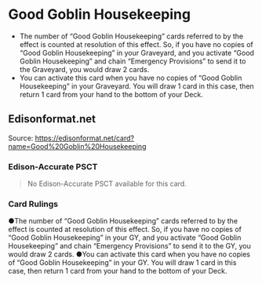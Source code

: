 # Good Goblin Housekeeping

*   The number of “Good Goblin Housekeeping” cards referred to by the effect is counted at resolution of this effect. So, if you have no copies of “Good Goblin Housekeeping” in your Graveyard, and you activate “Good Goblin Housekeeping” and chain “Emergency Provisions” to send it to the Graveyard, you would draw 2 cards.
*   You can activate this card when you have no copies of “Good Goblin Housekeeping” in your Graveyard. You will draw 1 card in this case, then return 1 card from your hand to the bottom of your Deck.

## Edisonformat.net

Source: https://edisonformat.net/card?name=Good%20Goblin%20Housekeeping

### Edison-Accurate PSCT

> No Edison-Accurate PSCT available for this card.

### Card Rulings

●The number of “Good Goblin Housekeeping” cards referred to by the effect is counted at resolution of this effect. So, if you have no copies of “Good Goblin Housekeeping” in your GY, and you activate “Good Goblin Housekeeping” and chain “Emergency Provisions” to send it to the GY, you would draw 2 cards.
●You can activate this card when you have no copies of “Good Goblin Housekeeping” in your GY. You will draw 1 card in this case, then return 1 card from your hand to the bottom of your Deck.
            